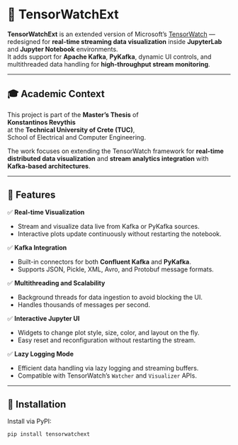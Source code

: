 # 🧠 TensorWatchExt

**TensorWatchExt** is an extended version of Microsoft’s [TensorWatch](https://github.com/microsoft/tensorwatch) — redesigned for **real-time streaming data visualization** inside **JupyterLab** and **Jupyter Notebook** environments.  
It adds support for **Apache Kafka**, **PyKafka**, dynamic UI controls, and multithreaded data handling for **high-throughput stream monitoring**.

---

## 🎓 Academic Context

This project is part of the **Master’s Thesis** of  
**Konstantinos Revythis**  
at the **Technical University of Crete (TUC)**,  
School of Electrical and Computer Engineering.  

The work focuses on extending the TensorWatch framework for **real-time distributed data visualization** and **stream analytics integration** with **Kafka-based architectures**.

---

## 🚀 Features

✅ **Real-time Visualization**  
- Stream and visualize data live from Kafka or PyKafka sources.  
- Interactive plots update continuously without restarting the notebook.

✅ **Kafka Integration**  
- Built-in connectors for both **Confluent Kafka** and **PyKafka**.  
- Supports JSON, Pickle, XML, Avro, and Protobuf message formats.  

✅ **Multithreading and Scalability**  
- Background threads for data ingestion to avoid blocking the UI.  
- Handles thousands of messages per second.

✅ **Interactive Jupyter UI**  
- Widgets to change plot style, size, color, and layout on the fly.  
- Easy reset and reconfiguration without restarting the stream.

✅ **Lazy Logging Mode**  
- Efficient data handling via lazy logging and streaming buffers.  
- Compatible with TensorWatch’s `Watcher` and `Visualizer` APIs.

---

## 🧩 Installation

Install via PyPI:

```bash
pip install tensorwatchext
